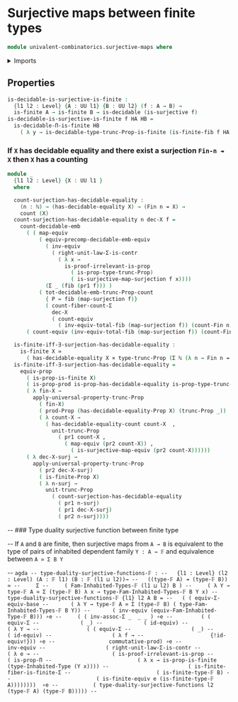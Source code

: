 # Surjective maps between finite types

```agda
module univalent-combinatorics.surjective-maps where
```

<details><summary>Imports</summary>

```agda
open import univalent-combinatorics.counting
open import univalent-combinatorics.counting-decidable-subtypes
open import univalent-combinatorics.counting-dependent-pair-types
open import univalent-combinatorics.decidable-dependent-function-types
open import univalent-combinatorics.embeddings
open import univalent-combinatorics.fibers-of-maps
open import univalent-combinatorics.finite-types
open import univalent-combinatorics.inhabited-finite-types
open import univalent-combinatorics.standard-finite-types
open import univalent-combinatorics.dependent-sum-finite-types
open import foundation.surjective-maps public
open import foundation.cartesian-product-types
open import foundation.decidable-embeddings
open import foundation.decidable-equality
open import foundation.decidable-types
open import foundation.dependent-pair-types
open import foundation.equivalences
open import foundation.functions
open import foundation.functoriality-dependent-function-types
open import foundation.functoriality-dependent-pair-types
open import foundation.inhabited-types
open import foundation.propositional-truncations
open import foundation.propositions
open import foundation.type-arithmetic-cartesian-product-types
open import foundation.type-arithmetic-dependent-pair-types
open import foundation.type-theoretic-principle-of-choice
open import foundation.universe-levels
open import elementary-number-theory.natural-numbers
```

</details>

## Properties

```agda
is-decidable-is-surjective-is-finite :
  {l1 l2 : Level} {A : UU l1} {B : UU l2} (f : A → B) →
  is-finite A → is-finite B → is-decidable (is-surjective f)
is-decidable-is-surjective-is-finite f HA HB =
  is-decidable-Π-is-finite HB
    ( λ y → is-decidable-type-trunc-Prop-is-finite (is-finite-fib f HA HB y))
```

### If `X` has decidable equality and there exist a surjection  `Fin-n ↠ X` then `X` has a counting

```agda
module _
  {l1 l2 : Level} {X : UU l1 }
  where

  count-surjection-has-decidable-equality :
    (n : ℕ) → (has-decidable-equality X) → (Fin n ↠ X) →
    count (X)
  count-surjection-has-decidable-equality n dec-X f =
    count-decidable-emb
      ( ( map-equiv
          ( equiv-precomp-decidable-emb-equiv
            ( inv-equiv
              ( right-unit-law-Σ-is-contr
                ( λ x →
                  is-proof-irrelevant-is-prop
                    ( is-prop-type-trunc-Prop)
                    ( is-surjective-map-surjection f x))))
            (Σ _ (fib (pr1 f))) )
          ( tot-decidable-emb-trunc-Prop-count
            { P = fib (map-surjection f)}
            ( count-fiber-count-Σ
              dec-X
              ( count-equiv
                ( inv-equiv-total-fib (map-surjection f)) (count-Fin n))))))
      ( count-equiv (inv-equiv-total-fib (map-surjection f)) (count-Fin n))

  is-finite-iff-∃-surjection-has-decidable-equality :
    is-finite X ≃
      ( has-decidable-equality X × type-trunc-Prop (Σ ℕ (λ n → Fin n ↠ X)))
  is-finite-iff-∃-surjection-has-decidable-equality =
    equiv-prop
      ( is-prop-is-finite X)
      ( is-prop-prod is-prop-has-decidable-equality is-prop-type-trunc-Prop)
      ( λ fin-X →
        apply-universal-property-trunc-Prop
          ( fin-X)
          ( prod-Prop (has-decidable-equality-Prop X) (trunc-Prop _))
          ( λ count-X →
            ( has-decidable-equality-count count-X  ,
              unit-trunc-Prop
                ( pr1 count-X ,
                  ( map-equiv (pr2 count-X)) ,
                    ( is-surjective-map-equiv (pr2 count-X))))))
      ( λ dec-X-surj →
        apply-universal-property-trunc-Prop
          ( pr2 dec-X-surj)
          ( is-finite-Prop X)
          ( λ n-surj →
            unit-trunc-Prop
              ( count-surjection-has-decidable-equality
                ( pr1 n-surj)
                ( pr1 dec-X-surj)
                ( pr2 n-surj))))

```

-- ### Type duality surjective function between finite type

-- If `A` and `B` are finite, then surjective maps from `A → B` is equivalent to the type of pairs of inhabited dependent family `Y : A → 𝔽` and equivalence between `A ≃ Σ B Y`

-- ```agda
-- type-duality-surjective-functions-𝔽 :
--   {l1 : Level} (l2 : Level) (A : 𝔽 l1) (B : 𝔽 (l1 ⊔ l2))→
--   ((type-𝔽 A) ↠ (type-𝔽 B)) ≃
--     Σ
--     ( Fam-Inhabited-Types-𝔽 (l1 ⊔ l2) B )
--     ( λ Y → type-𝔽 A ≃ Σ (type-𝔽 B) λ x → type-Fam-Inhabited-Types-𝔽 B Y x)
-- type-duality-surjective-functions-𝔽 {l1} l2 A B =
--   ( ( equiv-Σ-equiv-base
--       ( λ Y → type-𝔽 A ≃ Σ (type-𝔽 B) ( type-Fam-Inhabited-Types-𝔽 B Y))
--       ( inv-equiv (equiv-Fam-Inhabited-Type-𝔽 B))) ∘e
--     ( ( inv-assoc-Σ _  _ _ ) ∘e
--         ( ( equiv-Σ
--             ( _)
--             ( id-equiv)
--             ( λ Y →
--               ( ( equiv-Σ
--                   ( _)
--                   ( id-equiv)
--                   ( λ f →
--                     {!id-equiv!})) ∘e
--                 commutative-prod) ∘e
--                 inv-equiv
--                   ( right-unit-law-Σ-is-contr
--                     ( λ e →
--                       ( is-proof-irrelevant-is-prop
--                         ( is-prop-Π
--                           ( λ x → is-prop-is-finite (type-Inhabited-Type (Y x))))
--                         ( is-finite-fiber-is-finite-Σ
--                           ( is-finite-type-𝔽 B)
--                           ( is-finite-equiv e (is-finite-type-𝔽 A))))))))  ∘e
--           ( type-duality-surjective-functions l2 (type-𝔽 A) (type-𝔽 B)))))
-- ```

